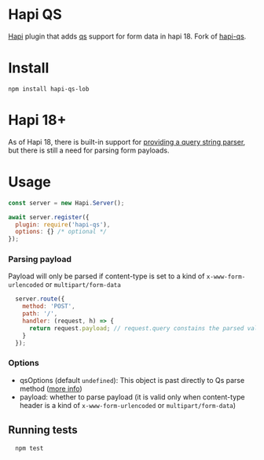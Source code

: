 # Hapi QS

[Hapi](http://hapijs.com) plugin that adds [qs](https://github.com/ljharb/qs) support for form data in hapi 18.
Fork of [hapi-qs](github.com/daf-spr/hapi-qs).

Install
=======
```
npm install hapi-qs-lob
```

Hapi 18+
=====
As of Hapi 18, there is built-in support for [providing a query string parser](https://hapi.dev/api?v=18.4.2#-serveroptionsqueryparser),
but there is still a need for parsing form payloads.

Usage
=====
``` javascript
const server = new Hapi.Server();

await server.register({
  plugin: require('hapi-qs'),
  options: {} /* optional */
});
```

### Parsing payload
Payload will only be parsed if content-type is set to a kind of `x-www-form-urlencoded` or `multipart/form-data`

```javascript
  server.route({
    method: 'POST',
    path: '/',
    handler: (request, h) => {
      return request.payload; // request.query constains the parsed values
    }
  });
```

### Options
  * qsOptions (default `undefined`): This object is past directly to Qs parse method ([more info](https://github.com/ljharb/qs))
  * payload: whether to parse payload (it is valid only when content-type header is a kind of `x-www-form-urlencoded` or `multipart/form-data`)


## Running tests
```
  npm test
```
